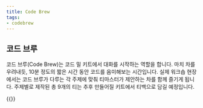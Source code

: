 ```yaml
---
title: Code Brew
tags:
- codebrew
---
```


## 코드 브루
코드 브루(Code Brew)는 코드 밀 키트에서 대화를 시작하는 역할을 합니다.
마치 차를 우려내듯, 10분 정도의 짧은 시간 동안 코드를 음미해보는 시간입니다.
실제 워크숍 현장에서는 코드 브루가 다루는 각 주제에 맞춰 티마스터가 제안하는 차를 함께 즐기게 됩니다.
주제별로 제작된 총 9개의 티는 추후 만들어질 키트에서 티백으로 담길 예정입니다.

{{<break>}}